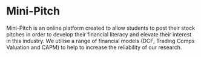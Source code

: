 # Mini-Pitch
Mini-Pitch is an online platform created to allow students to post their stock pitches in order to develop their financial literacy and elevate their interest in this industry. We utilise a range of financial models (DCF, Trading Comps Valuation and CAPM) to help to increase the reliability of our research.
